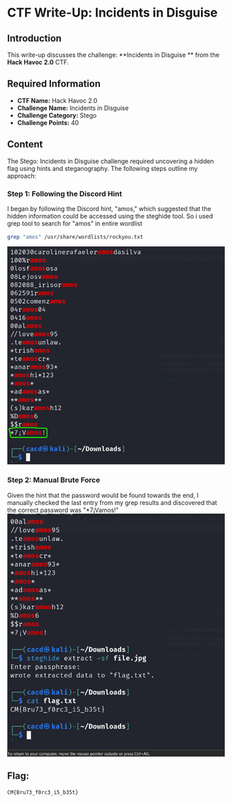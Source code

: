 # CTF Write-Up: Incidents in Disguise

## Introduction

This write-up discusses the challenge: **Incidents in Disguise
** from the **Hack Havoc 2.0** CTF.

## Required Information

- **CTF Name:** Hack Havoc 2.0
- **Challenge Name:** Incidents in Disguise
- **Challenge Category:** Stego
- **Challenge Points:** 40

## Content
The Stego: Incidents in Disguise challenge required uncovering a hidden flag using hints and steganography. The following steps outline my approach:

### Step 1: Following the Discord Hint
I began by following the Discord hint, "amos," which suggested that the hidden information could be accessed using the steghide tool. So i used grep tool to search for "amos" in entire wordlist
```bash
grep "amos" /usr/share/wordlists/rockyou.txt
```
![](src\images\7.png)

### Step 2: Manual Brute Force
Given the hint that the password would be found towards the end, I manually checked the last entry from my grep results and discovered that the correct password was "*7¡Vamos!"
![](src\images\8.png)

## Flag: 
    CM{Bru73_f0rc3_i5_b35t}                 


